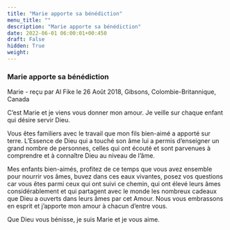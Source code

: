 ```yaml
---
title: "Marie apporte sa bénédiction"
menu_title: ""
description: "Marie apporte sa bénédiction"
date: 2022-06-01 06:00:01+00:450
draft: False
hidden: True
weight:
---
```

### Marie apporte sa bénédiction

Marie - reçu par Al Fike le 26 Août 2018, Gibsons, Colombie-Britannique, Canada

C’est Marie et je viens vous donner mon amour. Je veille sur chaque enfant qui désire servir Dieu.

Vous êtes familiers avec le travail que mon fils bien-aimé a apporté sur terre. L’Essence de Dieu qui a touché son âme lui a permis d’enseigner un grand nombre de personnes, celles qui ont écouté et sont parvenues à comprendre et à connaître Dieu au niveau de l’âme.

Mes enfants bien-aimés, profitez de ce temps que vous avez ensemble pour nourrir vos âmes, buvez dans ces eaux vivantes, posez vos questions car vous êtes parmi ceux qui ont suivi ce chemin, qui ont élevé leurs âmes considérablement et qui partagent avec le monde les nombreux cadeaux que Dieu a ouverts dans leurs âmes par cet Amour. Nous vous embrassons en esprit et j’apporte mon amour à chacun d’entre vous.

Que Dieu vous bénisse, je suis Marie et je vous aime.



